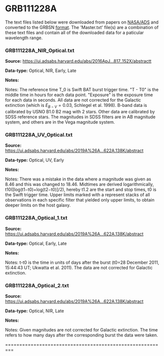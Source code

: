 # GRB111228A


The text files listed below were downloaded from papers on [NASA/ADS](https://ui.adsabs.harvard.edu) and converted to the GRBSN [format](https://github.com/GabrielF98/GRBSNWebtool/tree/master/Webtool/static/SourceData). The 'Master.txt' file(s) are a combination of these text files and contain all of the downloaded data for a paticular wavelength range.

### GRB111228A_NIR_Optical.txt


**Source:** https://ui.adsabs.harvard.edu/abs/2016ApJ...817..152X/abstractt

**Data-type:** Optical, NIR, Early, Late

**Notes:**

Notes: The reference time T_0 is Swift BAT burst trigger time. "T - T0" is the middle time in hours for each data point. "Exposure" is the exposure time for each data in seconds. All data are not corrected for the Galactic extinction (which is ${E}_{B-V}=0.03$, Schlegel et al. 1998). B-band data is calibrated by USNO B1.0 B2 mag with 2 stars. Other data are calibrated by SDSS reference stars. The magnitudes in SDSS filters are in AB magnitude system, and others are in the Vega magnitude system.

### GRB111228A_UV_Optical.txt


**Source:** https://ui.adsabs.harvard.edu/abs/2019A%26A...622A.138K/abstract

**Data-type:** Optical, UV, Early

**Notes:**

Notes: There was a mistake in the data where a magnitude was given as 8.46 and this was changed to 18.46. Midtimes are derived logarithmically, t10([log(t1−t0)+log(t2−t0)]/2), hereby t1.2 are the start and stop times, t0 is the Swift trigger time. Upper limits marked with a represent stacks of all observations in each specific filter that yielded only upper limits, to obtain deeper limits on the host galaxy.

### GRB111228A_Optical_1.txt


**Source:** https://ui.adsabs.harvard.edu/abs/2019A%26A...622A.138K/abstract

**Data-type:** Optical, Early, Late

**Notes:**

Notes: t-t0 is the time in units of days after the burst (t0=28 December 2011, 15:44:43 UT; Ukwatta et al. 2011). The data are not corrected for Galactic extinction.

### GRB111228A_Optical_2.txt


**Source:** https://ui.adsabs.harvard.edu/abs/2019A%26A...622A.138K/abstract

**Data-type:** Optical, NIR, Late

**Notes:**

Notes: Given magnitudes are not corrected for Galactic extinction. The time refers to how many days after the corresponding burst the data were taken.

=========================================================